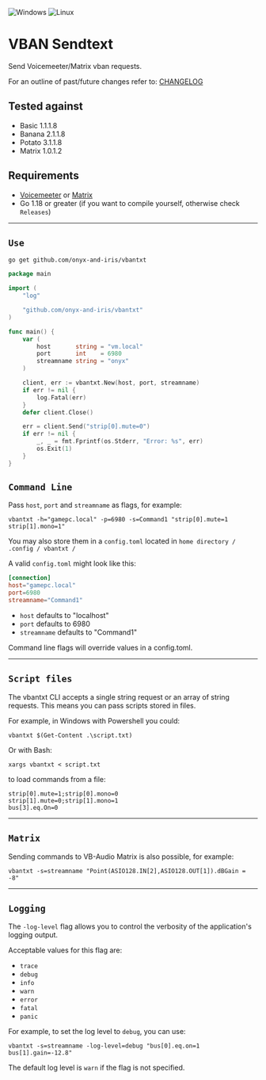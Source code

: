 ![Windows](https://img.shields.io/badge/Windows-0078D6?style=for-the-badge&logo=windows&logoColor=white)
![Linux](https://img.shields.io/badge/Linux-FCC624?style=for-the-badge&logo=linux&logoColor=black)

# VBAN Sendtext

Send Voicemeeter/Matrix vban requests.

For an outline of past/future changes refer to: [CHANGELOG](CHANGELOG.md)

## Tested against

-   Basic 1.1.1.8
-   Banana 2.1.1.8
-   Potato 3.1.1.8
-   Matrix 1.0.1.2

## Requirements

-   [Voicemeeter](https://voicemeeter.com/) or [Matrix](https://vb-audio.com/Matrix/)
-   Go 1.18 or greater (if you want to compile yourself, otherwise check `Releases`)

---

## `Use`

`go get github.com/onyx-and-iris/vbantxt`

```go
package main

import (
	"log"

	"github.com/onyx-and-iris/vbantxt"
)

func main() {
	var (
		host       string = "vm.local"
		port       int    = 6980
		streamname string = "onyx"
	)

	client, err := vbantxt.New(host, port, streamname)
	if err != nil {
		log.Fatal(err)
	}
	defer client.Close()

	err = client.Send("strip[0].mute=0")
	if err != nil {
		_, _ = fmt.Fprintf(os.Stderr, "Error: %s", err)
		os.Exit(1)
	}
}
```

## `Command Line`

Pass `host`, `port` and `streamname` as flags, for example:

```
vbantxt -h="gamepc.local" -p=6980 -s=Command1 "strip[0].mute=1 strip[1].mono=1"
```

You may also store them in a `config.toml` located in `home directory / .config / vbantxt /`

A valid `config.toml` might look like this:

```toml
[connection]
host="gamepc.local"
port=6980
streamname="Command1"
```

-   `host` defaults to "localhost"
-   `port` defaults to 6980
-   `streamname` defaults to "Command1"

Command line flags will override values in a config.toml.

---

## `Script files`

The vbantxt CLI accepts a single string request or an array of string requests. This means you can pass scripts stored in files.

For example, in Windows with Powershell you could:

`vbantxt $(Get-Content .\script.txt)`

Or with Bash:

`xargs vbantxt < script.txt`

to load commands from a file:

```
strip[0].mute=1;strip[0].mono=0
strip[1].mute=0;strip[1].mono=1
bus[3].eq.On=0
```

---

## `Matrix`

Sending commands to VB-Audio Matrix is also possible, for example:

```
vbantxt -s=streamname "Point(ASIO128.IN[2],ASIO128.OUT[1]).dBGain = -8"
```

---

## `Logging`

The `-log-level` flag allows you to control the verbosity of the application's logging output. 

Acceptable values for this flag are:

- `trace`
- `debug`
- `info`
- `warn`
- `error`
- `fatal`
- `panic`

For example, to set the log level to `debug`, you can use:

```
vbantxt -s=streamname -log-level=debug "bus[0].eq.on=1 bus[1].gain=-12.8"
```

The default log level is `warn` if the flag is not specified.
